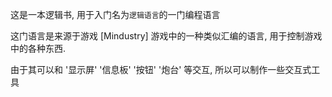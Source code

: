 这是一本逻辑书, 用于入门名为`逻辑语言`的一门编程语言

这门语言是来源于游戏 [Mindustry] 游戏中的一种类似汇编的语言,
用于控制游戏中的各种东西.

由于其可以和 '显示屏' '信息板' '按钮' '炮台' 等交互, 所以可以制作一些交互式工具
